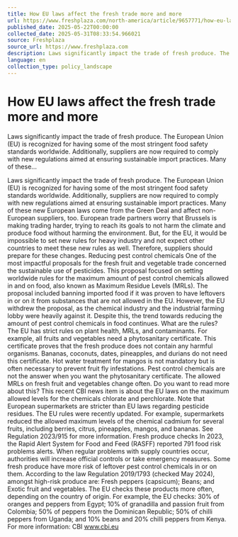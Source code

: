 ```yaml
---
title: How EU laws affect the fresh trade more and more
url: https://www.freshplaza.com/north-america/article/9657771/how-eu-laws-affect-the-fresh-trade-more-and-more/
published_date: 2025-05-22T00:00:00
collected_date: 2025-05-31T08:33:54.966021
source: Freshplaza
source_url: https://www.freshplaza.com
description: Laws significantly impact the trade of fresh produce. The European Union (EU) is recognized for having some of the most stringent food safety standards worldwide. Additionally, suppliers are now required to comply with new regulations aimed at ensuring sustainable import practices. Many of these...
language: en
collection_type: policy_landscape
---
```


# How EU laws affect the fresh trade more and more

Laws significantly impact the trade of fresh produce. The European Union (EU) is recognized for having some of the most stringent food safety standards worldwide. Additionally, suppliers are now required to comply with new regulations aimed at ensuring sustainable import practices. Many of these...

Laws significantly impact the trade of fresh produce. The European Union (EU) is recognized for having some of the most stringent food safety standards worldwide. Additionally, suppliers are now required to comply with new regulations aimed at ensuring sustainable import practices. Many of these new European laws come from the Green Deal and affect non-European suppliers, too. European trade partners worry that Brussels is making trading harder, trying to reach its goals to not harm the climate and produce food without harming the environment. But, for the EU, it would be impossible to set new rules for heavy industry and not expect other countries to meet these new rules as well. Therefore, suppliers should prepare for these changes. Reducing pest control chemicals One of the most impactful proposals for the fresh fruit and vegetable trade concerned the sustainable use of pesticides. This proposal focused on setting worldwide rules for the maximum amount of pest control chemicals allowed in and on food, also known as Maximum Residue Levels (MRLs). The proposal included banning imported food if it was proven to have leftovers in or on it from substances that are not allowed in the EU. However, the EU withdrew the proposal, as the chemical industry and the industrial farming lobby were heavily against it. Despite this, the trend towards reducing the amount of pest control chemicals in food continues. What are the rules? The EU has strict rules on plant health, MRLs, and contaminants. For example, all fruits and vegetables need a phytosanitary certificate. This certificate proves that the fresh produce does not contain any harmful organisms. Bananas, coconuts, dates, pineapples, and durians do not need this certificate. Hot water treatment for mangos is not mandatory but is often necessary to prevent fruit fly infestations. Pest control chemicals are not the answer when you want the phytosanitary certificate. The allowed MRLs on fresh fruit and vegetables change often. Do you want to read more about this? This recent CBI news item is about the EU laws on the maximum allowed levels for the chemicals chlorate and perchlorate. Note that European supermarkets are stricter than EU laws regarding pesticide residues. The EU rules were recently updated. For example, supermarkets reduced the allowed maximum levels of the chemical cadmium for several fruits, including berries, citrus, pineapples, mangos, and bananas. See Regulation 2023/915 for more information. Fresh produce checks In 2023, the Rapid Alert System for Food and Feed (RASFF) reported 791 food risk problems alerts. When regular problems with supply countries occur, authorities will increase official controls or take emergency measures. Some fresh produce have more risk of leftover pest control chemicals in or on them. According to the law Regulation 2019/1793 (checked May 2024), amongst high-risk produce are: Fresh peppers (capsicum); Beans; and Exotic fruit and vegetables. The EU checks these products more often, depending on the country of origin. For example, the EU checks: 30% of oranges and peppers from Egypt; 10% of granadilla and passion fruit from Colombia; 50% of peppers from the Dominican Republic; 50% of chilli peppers from Uganda; and 10% beans and 20% chilli peppers from Kenya. For more information: CBI www.cbi.eu